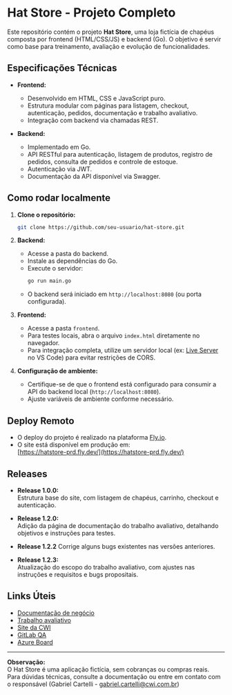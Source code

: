 # Hat Store - Projeto Completo

Este repositório contém o projeto **Hat Store**, uma loja fictícia de chapéus composta por frontend (HTML/CSS/JS) e backend (Go). O objetivo é servir como base para treinamento, avaliação e evolução de funcionalidades.

## Especificações Técnicas

- **Frontend:**  
  - Desenvolvido em HTML, CSS e JavaScript puro.
  - Estrutura modular com páginas para listagem, checkout, autenticação, pedidos, documentação e trabalho avaliativo.
  - Integração com backend via chamadas REST.

- **Backend:**  
  - Implementado em Go.
  - API RESTful para autenticação, listagem de produtos, registro de pedidos, consulta de pedidos e controle de estoque.
  - Autenticação via JWT.
  - Documentação da API disponível via Swagger.

## Como rodar localmente

1. **Clone o repositório:**
   ```sh
   git clone https://github.com/seu-usuario/hat-store.git
   ```

2. **Backend:**
   - Acesse a pasta do backend.
   - Instale as dependências do Go.
   - Execute o servidor:
     ```sh
     go run main.go
     ```
   - O backend será iniciado em `http://localhost:8080` (ou porta configurada).

3. **Frontend:**
   - Acesse a pasta `frontend`.
   - Para testes locais, abra o arquivo `index.html` diretamente no navegador.
   - Para integração completa, utilize um servidor local (ex: [Live Server](https://marketplace.visualstudio.com/items?itemName=ritwickdey.LiveServer) no VS Code) para evitar restrições de CORS.

4. **Configuração de ambiente:**
   - Certifique-se de que o frontend está configurado para consumir a API do backend local (`http://localhost:8080`).
   - Ajuste variáveis de ambiente conforme necessário.

## Deploy Remoto

- O deploy do projeto é realizado na plataforma [Fly.io](https://fly.io/).
- O site está disponível em produção em:  
  [https://hatstore-prd.fly.dev/](https://hatstore-prd.fly.dev/)

## Releases

- **Release 1.0.0:**  
  Estrutura base do site, com listagem de chapéus, carrinho, checkout e autenticação.

- **Release 1.2.0:**  
  Adição da página de documentação do trabalho avaliativo, detalhando objetivos e instruções para testes.

- **Release 1.2.2**
  Corrige alguns bugs existentes nas versões anteriores.

- **Release 1.2.3:**  
  Atualização do escopo do trabalho avaliativo, com ajustes nas instruções e requisitos e bugs propositais.

## Links Úteis

- [Documentação de negócio](https://hatstore-prd.fly.dev/documentacao.html)
- [Trabalho avaliativo](trabalho-avaliativo.html)
- [Site da CWI](https://cwi.com.br/)
- [GitLab QA](https://git.cwi.com.br/formacoes/cwi-crescer/edicao-27/qa)
- [Azure Board](https://dev.azure.com/cwi-formacao/CWI%20Crescer/_sprints/taskboard/CWI%20Crescer%20Team/CWI%20Crescer/Iteration%201)

---

**Observação:**  
O Hat Store é uma aplicação fictícia, sem cobranças ou compras reais.  
Para dúvidas técnicas, consulte a documentação ou entre em contato com o responsável (Gabriel Cartelli - gabriel.cartelli@cwi.com.br)